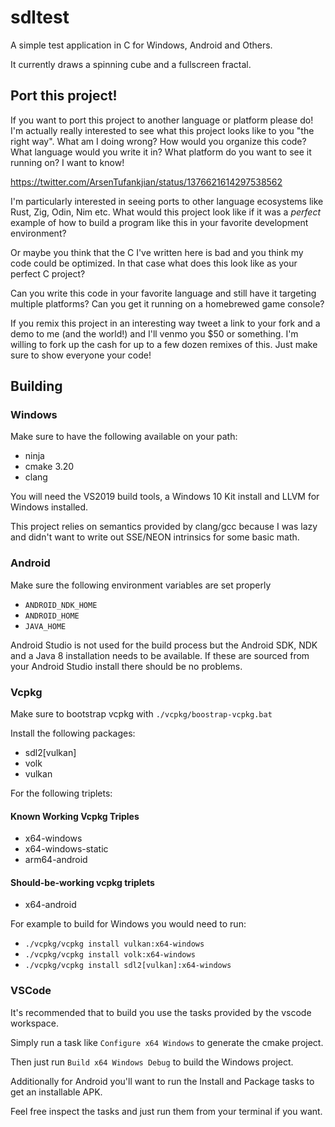 # sdltest

A simple test application in C for Windows, Android and Others. 

It currently draws a spinning cube and a fullscreen fractal.

## Port this project!
If you want to port this project to another language or platform please do! I'm actually really interested to see what this project looks like to you "the right way". What am I doing wrong? How would you organize this code? What language would you write it in? What platform do you want to see it running on? I want to know!

https://twitter.com/ArsenTufankjian/status/1376621614297538562

I'm particularly interested in seeing ports to other language ecosystems like Rust, Zig, Odin, Nim etc. What would this project look like if it was a *perfect* example of how to build a program like this in your favorite development environment? 

Or maybe you think that the C I've written here is bad and you think my code could be optimized. In that case what does this look like as your perfect C project? 

Can you write this code in your favorite language and still have it targeting multiple platforms? Can you get it running on a homebrewed game console? 

If you remix this project in an interesting way tweet a link to your fork and a demo to me (and the world!) and I'll venmo you $50 or something. I'm willing to fork up the cash for up to a few dozen remixes of this. Just make sure to show everyone your code!

## Building

### Windows
Make sure to have the following available on your path:
* ninja
* cmake 3.20
* clang

You will need the VS2019 build tools, a Windows 10 Kit install and LLVM for Windows installed.

This project relies on semantics provided by clang/gcc because I was lazy and didn't want to write out SSE/NEON intrinsics for some basic math.

### Android
Make sure the following environment variables are set properly
* `ANDROID_NDK_HOME`
* `ANDROID_HOME`
* `JAVA_HOME`

Android Studio is not used for the build process but the Android SDK, NDK and a Java 8 installation needs to be available. If these are sourced from your Android Studio install there should be no problems.

### Vcpkg
Make sure to bootstrap vcpkg with `./vcpkg/boostrap-vcpkg.bat`

Install the following packages:
* sdl2[vulkan]
* volk
* vulkan

For the following triplets:

#### Known Working Vcpkg Triples
* x64-windows
* x64-windows-static
* arm64-android

#### Should-be-working vcpkg triplets
* x64-android

For example to build for Windows you would need to run:
* `./vcpkg/vcpkg install vulkan:x64-windows`
* `./vcpkg/vcpkg install volk:x64-windows`
* `./vcpkg/vcpkg install sdl2[vulkan]:x64-windows`

### VSCode

It's recommended that to build you use the tasks provided by the vscode workspace.

Simply run a task like `Configure x64 Windows` to generate the cmake project.

Then just run `Build x64 Windows Debug` to build the Windows project.

Additionally for Android you'll want to run the Install and Package tasks to get an installable APK. 

Feel free inspect the tasks and just run them from your terminal if you want.